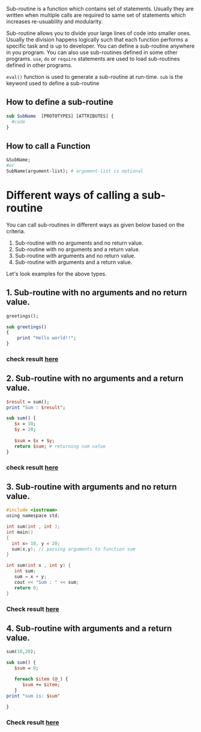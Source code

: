 Sub-routine is a function which contains set of statements. Usually they are written when multiple calls are required to same set of statements which increases re-usuability and modularity.

Sub-routine allows you to divide your large lines of code into smaller ones. Usually the division happens logically such that each function performs a specific task and is up to developer. You can define a sub-routine anywhere in you program. You can also use sub-routines defined in some other programs. `use`, `do` or `require` statements are used to load sub-routines defined in other programs.

`eval()` function is used to generate a sub-routine at run-time. `sub` is the keyword used to define a sub-routine

## How to define a sub-routine

```perl
sub SubName  [PROTOTYPES] [ATTRIBUTES] {
  #code
}
```

## How to call a Function

```perl
&SubName;
#or
SubName(argument-list); # argument-list is optional
```

# Different ways of calling a sub-routine

You can call sub-routines in different ways as given below based on the criteria.

1. Sub-routine with no arguments and no return value.
2. Sub-routine with no arguments and a return value.
3. Sub-routine with arguments and no return value.
4. Sub-routine with arguments and a return value.

Let's look examples for the above types.

## 1. Sub-routine with no arguments and no return value.

```perl
greetings();

sub greetings()  
{  
    print "Hello world!!";  
}  
```
### check result [here](https://onecompiler.com/perl/3vnwvk5e7)

## 2. Sub-routine with no arguments and a return value.

```perl
$result = sum();
print "Sum : $result";

sub sum() {
   $x = 10;
   $y = 20;
 
   $sum = $x + $y;
   return $sum; # returning sum value
}
```
### check result [here](https://onecompiler.com/perl/3vnwvq4cd)

## 3. Sub-routine with arguments and no return value.

```c
#include <iostream>
using namespace std;

int sum(int , int );
int main()
{
  int x= 10, y = 20;
  sum(x,y); // passing arguments to function sum
}

int sum(int x , int y) {
   int sum;
   sum = x + y;
   cout << "Sum : " << sum;
   return 0;
}
```

### Check result [here](https://onecompiler.com/perl/3vnww9pqp)

## 4. Sub-routine with arguments and a return value.

```perl
sum(10,20);

sub sum() {
   $sum = 0;

   foreach $item (@_) {
      $sum += $item;
   }
print "sum is: $sum"
  
}
```
### Check result [here](https://onecompiler.com/perl/3vnww4ytp)
